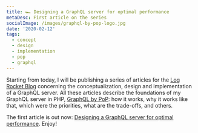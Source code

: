 ```yaml
---
title: 🏎 Designing a GraphQL server for optimal performance
metaDesc: First article on the series
socialImage: /images/graphql-by-pop-logo.jpg
date: '2020-02-12'
tags:
  - concept
  - design
  - implementation
  - pop
  - graphql
---
```


Starting from today, I will be publishing a series of articles for the [Log Rocket Blog](https://blog.logrocket.com) concerning the conceptualization, design and implementation of a GraphQL server. All these articles describe the foundations of my GraphQL server in PHP, [GraphQL by PoP](https://graphql.getpop.org): how it works, why it works like that, which were the priorities, what are the trade-offs, and others.

The first article is out now: [Designing a GraphQL server for optimal performance](https://blog.logrocket.com/designing-graphql-server-optimal-performance/). Enjoy!

